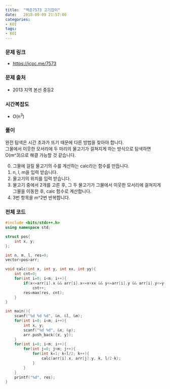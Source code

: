 ```yaml
---
title:  "백준7573 고기잡이"
date:   2018-09-09 21:57:00
categories:
- KOI
tags:
- KOI
---
```


### 문제 링크
* https://icpc.me/7573

### 문제 출처
* 2013 지역 본선 중등2

### 시간복잡도
* O(n<sup>3</sup>)

### 풀이
완전 탐색은 시간 초과가 뜨기 때문에 다른 방법을 찾아야 합니다.<br>
그물에서 이웃한 모서리에 두 마리의 물고기가 걸쳐지게 하는 방식으로 탐색하면 O(m^3)으로 해결 가능할 것 같습니다.

0. 그물에 걸릴 물고기의 수를 계산하는 calc라는 함수를 만듭니다.
1. n, l, m을 입력 받습니다.
2. 물고기의 위치를 입력 받습니다.
3. 물고기 중에서 2개를 고른 후, 그 두 물고기가 그물에서 이웃한 모서리에 걸쳐지게 그물을 이동한 후, calc 함수로 계산합니다.
4. 3번 항목을 m^2번 반복합니다.

### 전체 코드
```cpp
#include <bits/stdc++.h>
using namespace std;

struct pos{
	int x, y;
};

int n, m, l, res=0;
vector<pos>arr;

void calc(int x, int y, int xx, int yy){
	int cnt=0;
	for(int i=0; i<m; i++){
		if(x<=arr[i].x && arr[i].x<=x+xx && y<=arr[i].y && arr[i].y<=y+yy)
			cnt++;
		res=max(res, cnt);
	}
}

int main(){
	scanf("%d %d %d", &n, &l, &m);
	for(int i=0; i<m; i++){
		int x, y;
		scanf("%d %d", &x, &y);
		arr.push_back({x, y});
	}
	for(int i=0; i<m; i++){
		for(int j=0; j<m; j++){
			for(int k=1; k<l/2; k++){
				calc(arr[i].x, arr[j].y, k, l/2-k);
			}
		}
	}
	printf("%d", res);
}
```
